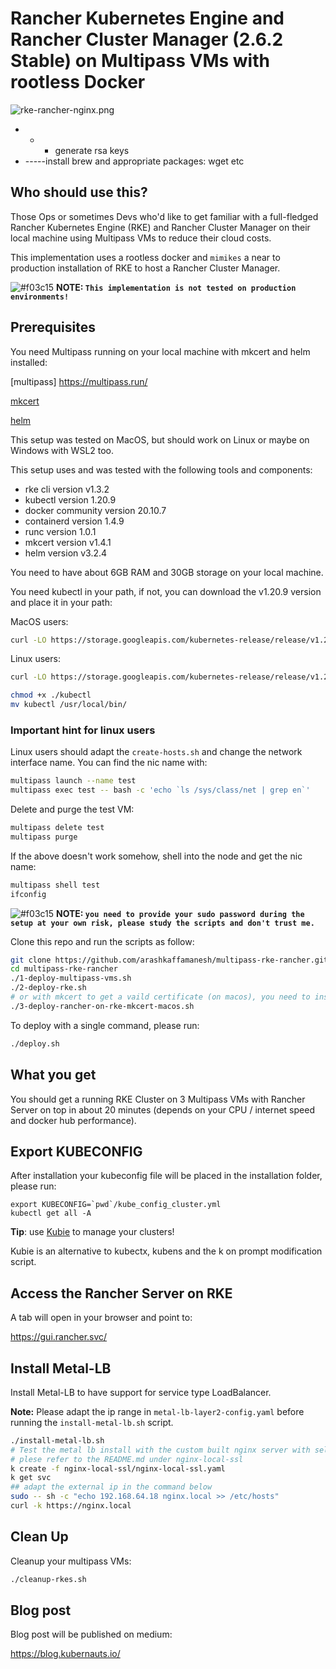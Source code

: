 # Rancher Kubernetes Engine and Rancher Cluster Manager (2.6.2 Stable) on Multipass VMs with rootless Docker
![rke-rancher-nginx.png](rke-rancher-nginx.png)

- - - generate rsa keys
- -----install brew and appropriate packages: wget etc

## Who should use this?

Those Ops or sometimes Devs who'd like to get familiar with a full-fledged Rancher Kubernetes Engine (RKE) and Rancher Cluster Manager on their local machine using Multipass VMs to reduce their cloud costs.

This implementation uses a rootless docker and `mimikes` a near to production installation of RKE to host a Rancher Cluster Manager.

![#f03c15](https://via.placeholder.com/15/f03c15/000000?text=+) **NOTE: `This implementation is not tested on production environments!`** 

## Prerequisites

You need Multipass running on your local machine with mkcert and helm installed:

[multipass] https://multipass.run/

[mkcert](https://github.com/FiloSottile/mkcert)

[helm](https://helm.sh/docs/intro/install/)

This setup was tested on MacOS, but should work on Linux or maybe on Windows with WSL2 too.

This setup uses and was tested with the following tools and components:

* rke cli version v1.3.2
* kubectl version 1.20.9
* docker community version 20.10.7
* containerd version 1.4.9
* runc version 1.0.1
* mkcert version v1.4.1
* helm version v3.2.4

You need to have about 6GB RAM and 30GB storage on your local machine.

You need kubectl in your path, if not, you can download the v1.20.9 version and place it in your path:

MacOS users:

```bash
curl -LO https://storage.googleapis.com/kubernetes-release/release/v1.20.9/bin/darwin/amd64/kubectl
```

Linux users:

```bash
curl -LO https://storage.googleapis.com/kubernetes-release/release/v1.20.9/bin/linux/amd64/kubectl
```

```bash
chmod +x ./kubectl
mv kubectl /usr/local/bin/
```
### Important hint for linux users

Linux users should adapt the `create-hosts.sh` and change the network interface name. You can find the nic name with:

```bash
multipass launch --name test
multipass exec test -- bash -c 'echo `ls /sys/class/net | grep en`'
```

Delete and purge the test VM:

```bash
multipass delete test
multipass purge
```

If the above doesn't work somehow, shell into the node and get the nic name:

```bash
multipass shell test
ifconfig
```

![#f03c15](https://via.placeholder.com/15/f03c15/000000?text=+) **NOTE: `you need to provide your sudo password during the setup at your own risk, please study the scripts and don't trust me.`** 


Clone this repo and run the scripts as follow:

```bash
git clone https://github.com/arashkaffamanesh/multipass-rke-rancher.git
cd multipass-rke-rancher
./1-deploy-multipass-vms.sh
./2-deploy-rke.sh
# or with mkcert to get a vaild certificate (on macos), you need to install mkcert, pls. have a look in the script
./3-deploy-rancher-on-rke-mkcert-macos.sh
```

To deploy with a single command, please run:

```bash
./deploy.sh
```

## What you get

You should get a running RKE Cluster on 3 Multipass VMs with Rancher Server on top in about 20 minutes (depends on your CPU / internet speed and docker hub performance).

## Export KUBECONFIG

After installation your kubeconfig file will be placed in the installation folder, please run:

```
export KUBECONFIG=`pwd`/kube_config_cluster.yml
kubectl get all -A
```

**Tip**: use [Kubie](https://github.com/sbstp/kubie) to manage your clusters!

Kubie is an alternative to kubectx, kubens and the k on prompt modification script. 
## Access the Rancher Server on RKE

A tab will open in your browser and point to:

https://gui.rancher.svc/

## Install Metal-LB

Install Metal-LB to have support for service type LoadBalancer.

**Note:** Please adapt the ip range in `metal-lb-layer2-config.yaml` before running the `install-metal-lb.sh` script.

```bash
./install-metal-lb.sh
# Test the metal lb install with the custom built nginx server with self signed certificate and port 443 enabled:
# plese refer to the README.md under nginx-local-ssl
k create -f nginx-local-ssl/nginx-local-ssl.yaml
k get svc
## adapt the external ip in the command below
sudo -- sh -c "echo 192.168.64.18 nginx.local >> /etc/hosts"
curl -k https://nginx.local
```

## Clean Up

Cleanup your multipass VMs:

```bash
./cleanup-rkes.sh
```

## Blog post

Blog post will be published on medium:

https://blog.kubernauts.io/
